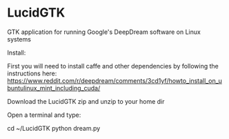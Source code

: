 # LucidGTK
GTK application for running Google's DeepDream software on Linux systems

Install:

First you will need to install caffe and other dependencies by following the instructions here:  https://www.reddit.com/r/deepdream/comments/3cd1yf/howto_install_on_ubuntulinux_mint_including_cuda/ 

Download the LucidGTK zip and unzip to your home dir

Open a terminal and type:

cd ~/LucidGTK
python dream.py

